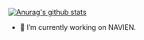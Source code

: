 [![Anurag's github stats](https://github-readme-stats.vercel.app/api?username=hoheer)](https://github.com/anuraghazra/github-readme-stats)


- 🌱 I’m currently working on NAVIEN.






<!--
**hoheer/hoheer** is a ✨ _special_ ✨ repository because its `README.md` (this file) appears on your GitHub profile.

Here are some ideas to get you started:

- 🔭 I’m currently working on ...
- 🌱 I’m currently learning ...
- 👯 I’m looking to collaborate on ...
- 🤔 I’m looking for help with ...
- 💬 Ask me about ...
- 📫 How to reach me: ...
- 😄 Pronouns: ...
- ⚡ Fun fact: ...
-->

